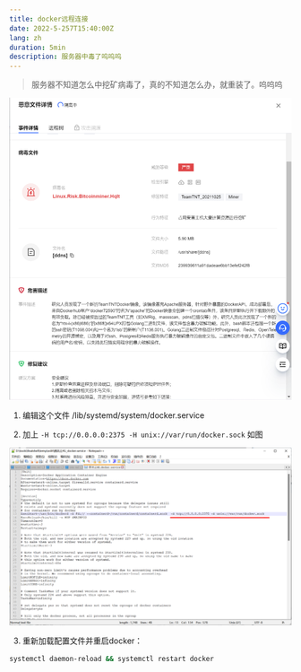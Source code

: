 ```yaml
---
title: docker远程连接
date: 2022-5-257T15:40:00Z
lang: zh
duration: 5min
description: 服务器中毒了呜呜呜
---
```


> 服务器不知道怎么中挖矿病毒了，真的不知道怎么办，就重装了。呜呜呜

![docker添加远程](../../img/assets/bingdu.png)

1. 编辑这个文件
/lib/systemd/system/docker.service

2. 加上 `-H tcp://0.0.0.0:2375 -H unix://var/run/docker.sock`
如图

![docker添加远程](../../img/assets/img-20220525docker.png)

3. 重新加载配置文件并重启docker：

```bash
systemctl daemon-reload && systemctl restart docker

```
